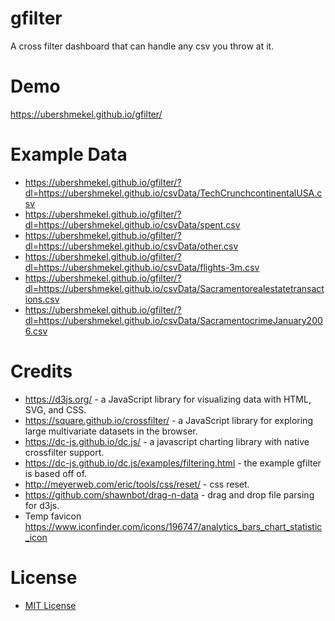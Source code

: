 # gfilter
A cross filter dashboard that can handle any csv you throw at it.

# Demo
https://ubershmekel.github.io/gfilter/

# Example Data

* https://ubershmekel.github.io/gfilter/?dl=https://ubershmekel.github.io/csvData/TechCrunchcontinentalUSA.csv
* https://ubershmekel.github.io/gfilter/?dl=https://ubershmekel.github.io/csvData/spent.csv
* https://ubershmekel.github.io/gfilter/?dl=https://ubershmekel.github.io/csvData/other.csv
* https://ubershmekel.github.io/gfilter/?dl=https://ubershmekel.github.io/csvData/flights-3m.csv
* https://ubershmekel.github.io/gfilter/?dl=https://ubershmekel.github.io/csvData/Sacramentorealestatetransactions.csv
* https://ubershmekel.github.io/gfilter/?dl=https://ubershmekel.github.io/csvData/SacramentocrimeJanuary2006.csv

# Credits
* https://d3js.org/ - a JavaScript library for visualizing data with HTML, SVG, and CSS.
* https://square.github.io/crossfilter/ - a JavaScript library for exploring large multivariate datasets in the browser.
* https://dc-js.github.io/dc.js/ - a javascript charting library with native crossfilter support.
* https://dc-js.github.io/dc.js/examples/filtering.html - the example gfilter is based off of.
* http://meyerweb.com/eric/tools/css/reset/ - css reset.
* https://github.com/shawnbot/drag-n-data - drag and drop file parsing for d3js.
* Temp favicon https://www.iconfinder.com/icons/196747/analytics_bars_chart_statistic_icon

# License

* [MIT License](https://www.opensource.org/licenses/MIT)